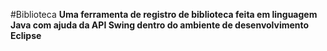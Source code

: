 #Biblioteca
**Uma ferramenta de registro de biblioteca feita em linguagem Java com ajuda da API Swing dentro do ambiente de desenvolvimento Eclipse**
